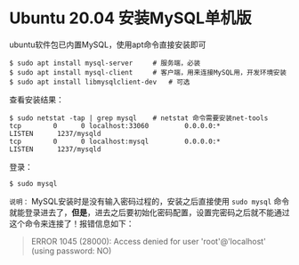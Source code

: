 # Ubuntu 20.04 安装MySQL单机版

ubuntu软件包已内置MySQL，使用apt命令直接安装即可

``` shell
$ sudo apt install mysql-server     # 服务端，必装
$ sudo apt install mysql-client     # 客户端，用来连接MySQL用，开发环境安装
$ sudo apt install libmysqlclient-dev   # 可选
```

查看安装结果：

``` shell
$ sudo netstat -tap | grep mysql    # netstat 命令需要安装net-tools
tcp        0      0 localhost:33060         0.0.0.0:*               LISTEN      1237/mysqld         
tcp        0      0 localhost:mysql         0.0.0.0:*               LISTEN      1237/mysqld
```

登录：

``` shell
$ sudo mysql
```

`说明：` MySQL安装时是没有输入密码过程的，安装之后直接使用 `sudo mysql` 命令就能登录进去了，**但是**，进去之后要初始化密码配置，设置完密码之后就不能通过这个命令来连接了！报错信息如下：

> ERROR 1045 (28000): Access denied for user 'root'@'localhost' (using password: NO)
